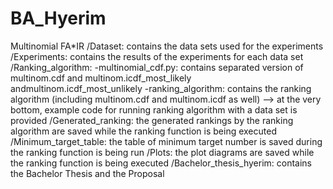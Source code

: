 # BA_Hyerim
Multinomial FA*IR
/Dataset: contains the data sets used for the experiments
/Experiments: contains the results of the experiments for each data set
/Ranking_algorithm: 
  -multinomial_cdf.py: contains separated version of multinom.cdf and multinom.icdf_most_likely andmultinom.icdf_most_unlikely
  -ranking_algorithm: contains the ranking algorithm (including multinom.cdf and multinom.icdf as well)
    --> at the very bottom, example code for running ranking algorithm with a data set is provided
/Generated_ranking: the generated rankings by the ranking algorithm are saved while the ranking function is being executed
/Minimum_target_table: the table of minimum target number is saved during the ranking function is being run
/Plots: the plot diagrams are saved while the ranking function is being executed
/Bachelor_thesis_hyerim: contains the Bachelor Thesis and the Proposal
